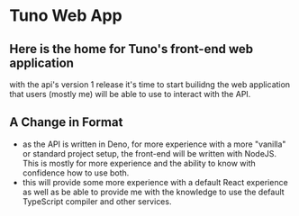 # Tuno Web App

## **Here is the home for Tuno's front-end web application**

with the api's version 1 release it's time to start builidng the web application that users (mostly me) will be able to use to interact with the API.

## A Change in Format

- as the API is written in Deno, for more experience with a more "vanilla" or standard project setup, the front-end will be written with NodeJS. This is mostly for more experience and the ability to know with confidence how to use both.
- this will provide some more experience with a default React experience as well as be able to provide me with the knowledge to use the default TypeScript compiler and other services.
